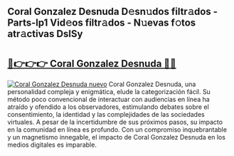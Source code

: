 ## Coral Gonzalez Desnuda D𝚎sn𝚞dos filtr𝚊dos - Parts-lp1 Vid𝚎os filtr𝚊dos - N𝚞evas f𝚘tos atr𝚊ctivas DslSy

# <h2><a href="http://mb8ni9m.tromn.icu/?c=Coral+Gonzalez+Desnuda">🔗👉👉👉 Coral Gonzalez Desnuda 🔗🔗</a></h2>

[![Coral Gonzalez Desnuda nuevo](https://i.imgur.com/pEAQMta.gif)](http://mb8ni9m.tromn.icu/?c=Coral+Gonzalez+Desnuda)
Coral Gonzalez Desnuda, una personalidad compleja y enigmática, elude la categorización fácil. Su método poco convencional de interactuar con audiencias en línea ha atraído y ofendido a los observadores, estimulando debates sobre el consentimiento, la identidad y las complejidades de las sociedades virtuales. A pesar de la incertidumbre de sus próximos pasos, su impacto en la comunidad en línea es profundo. Con un compromiso inquebrantable y un magnetismo innegable, el impacto de Coral Gonzalez Desnuda en los medios digitales es imparable.
